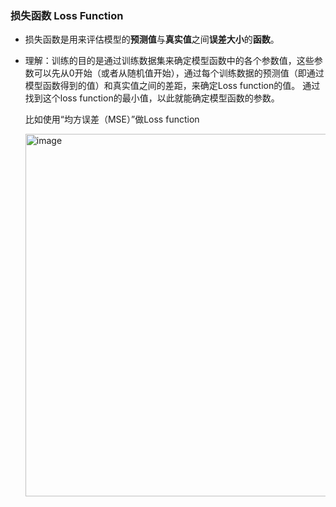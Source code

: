 ### 损失函数 Loss Function
* 损失函数是用来评估模型的**预测值**与**真实值**之间**误差大小**的**函数**。

* 理解：训练的目的是通过训练数据集来确定模型函数中的各个参数值，这些参数可以先从0开始（或者从随机值开始），通过每个训练数据的预测值（即通过模型函数得到的值）和真实值之间的差距，来确定Loss function的值。
通过找到这个loss function的最小值，以此就能确定模型函数的参数。

  比如使用“均方误差（MSE）”做Loss function

  <img width="580" alt="image" src="https://github.com/MaxGYX/Road2Next/assets/158791943/a2a78ac6-a33d-4796-9381-c537f6e415e5">

